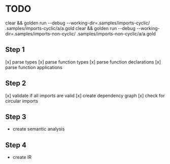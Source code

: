 # TODO

clear && golden run --debug --working-dir=.samples/imports-cyclic/ .samples/imports-cyclic/a/a.gold
clear && golden run --debug --working-dir=.samples/imports-non-cyclic/ .samples/imports-non-cyclic/a/a.gold

## Step 1
[x] parse types
[x] parse function types
[x] parse function declarations
[x] parse function applications

## Step 2
[x] validate if all imports are valid
[x] create dependency graph
[x] check for circular imports

## Step 3
- create semantic analysis

## Step 4
- create IR